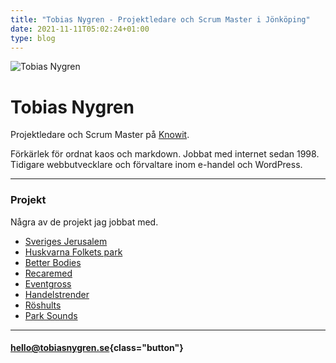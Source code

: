 ```yaml
---
title: "Tobias Nygren - Projektledare och Scrum Master i Jönköping"
date: 2021-11-11T05:02:24+01:00
type: blog
---
```


![Tobias Nygren](tobias-nygren.jpg)

Tobias Nygren
=============

Projektledare och Scrum Master på [Knowit](//knowit.se).

Förkärlek för ordnat kaos och markdown. Jobbat med internet sedan 1998. Tidigare webbutvecklare och förvaltare inom e-handel och WordPress.

* * *

### Projekt
Några av de projekt jag jobbat med. 

* [Sveriges Jerusalem](//sverigesjerusalem.com)
* [Huskvarna Folkets park](//huskvarnafolketspark.se)
* [Better Bodies](//betterbodies.se)
* [Recaremed](//recaremed.se)
* [Eventgross](//eventgross.se)
* [Handelstrender](//handelstrender.se)
* [Röshults](//roshults.se)
* [Park Sounds](//parksounds.se)

* * *

#### [hello@tobiasnygren.se](mailto:hello@tobiasnygren.se){class="button"}
